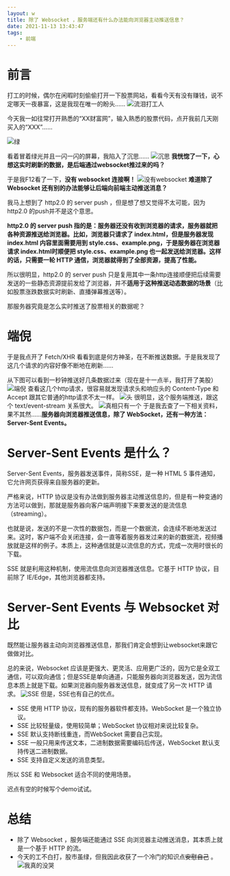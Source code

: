 ```yaml
---
layout: w
title: 除了 Websocket ，服务端还有什么办法能向浏览器主动推送信息？
date: 2021-11-13 13:43:47
tags:
    - 前端
---
```

# 前言
打工的时候，偶尔在闲暇时刻偷偷打开一下股票网站，看看今天有没有赚钱，说不定哪天一夜暴富，这是我现在唯一的盼头……
![流泪打工人](https://img-blog.csdnimg.cn/d438e273b14e4441a33d184df051d3a3.jpg#pic_center)

今天我一如往常打开熟悉的“XX财富网”，输入熟悉的股票代码，点开我前几天刚买入的“XXX”……

![绿](https://img-blog.csdnimg.cn/838f7986748847e59a211343aa26ef64.gif#pic_center)

看着冒着绿光并且一闪一闪的屏幕，我陷入了沉思……
![沉思](https://img-blog.csdnimg.cn/0b60fe0fe54042b6bf5e6e55413f4a89.jpg#pic_center)
**我恍惚了一下，心想这实时刷新的数据，是后端通过websocket推过来的吗？**

于是我F12看了一下，**没有 websocket 连接啊！**
![没有websocket](https://img-blog.csdnimg.cn/53ee6a9ecb0a4cabbf0b48a4797582ec.png?x-oss-process=image/watermark,type_ZHJvaWRzYW5zZmFsbGJhY2s,shadow_50,text_Q1NETiBA5LiD6YeM57-U,size_20,color_FFFFFF,t_70,g_se,x_16#pic_center)
**难道除了 Websocket 还有别的办法能够让后端向前端主动推送消息？**

我马上想到了 http2.0 的 server push ，但是想了想又觉得不太可能，因为 http2.0 的push并不是这个意思。

**http2.0 的 server push 指的是：服务器还没有收到浏览器的请求，服务器就把各种资源推送给浏览器。比如，浏览器只请求了 index.html，但是服务器发现 index.html 内容里面需要用到 style.css、example.png，于是服务器在浏览器请求 index.html时顺便把 style.css、example.png 也一起发送给浏览器。这样的话，只需要一轮 HTTP 通信，浏览器就得到了全部资源，提高了性能。**

所以很明显，http2.0 的 server push 只是复用其中一条http连接顺便把后续需要发送的一些静态资源提前发给了浏览器，并不**适用于这种推送动态数据的场景**（比如股票涨跌数据实时刷新、直播弹幕推送等）。

那服务器究竟是怎么实时推送了股票相关的数据呢？
# 端倪
于是我点开了 Fetch/XHR 看看到底是何方神圣，在不断推送数据。于是我发现了这几个请求的内容好像不断地在刷新……

从下图可以看到一秒钟推送好几条数据过来（现在是十一点半，我打开了美股）
![端倪](https://img-blog.csdnimg.cn/6f0b8750c77d46daa90f071fa3413c14.png?x-oss-process=image/watermark,type_ZHJvaWRzYW5zZmFsbGJhY2s,shadow_50,text_Q1NETiBA5LiD6YeM57-U,size_20,color_FFFFFF,t_70,g_se,x_16)
查看这几个http请求，很容易就发现请求头和响应头的 Content-Type 和 Accept 跟其它普通的http请求不太一样。
![头](https://img-blog.csdnimg.cn/fa084d515ed34d11a2cc56c7d3231db2.png?x-oss-process=image/watermark,type_ZHJvaWRzYW5zZmFsbGJhY2s,shadow_50,text_Q1NETiBA5LiD6YeM57-U,size_20,color_FFFFFF,t_70,g_se,x_16)
很明显，这个服务端推送，跟这个 text/event-stream 关系很大。
![真相只有一个](https://img-blog.csdnimg.cn/2378e39bab234a4dbd7637fdd7e0aeb7.gif#pic_center)
于是我去查了一下相关资料，果不其然……**服务器向浏览器推送信息，除了 WebSocket，还有一种方法：Server-Sent Events。**

# Server-Sent Events 是什么？
Server-Sent Events，服务器发送事件，简称SSE，是一种 HTML 5 事件通知，它允许网页获得来自服务器的更新。

严格来说，HTTP 协议是没有办法做到服务器主动推送信息的，但是有一种变通的方法可以做到，那就是服务器向客户端声明接下来要发送的是流信息（streaming）。

也就是说，发送的不是一次性的数据包，而是一个数据流，会连续不断地发送过来。这时，客户端不会关闭连接，会一直等着服务器发过来的新的数据流，视频播放就是这样的例子。本质上，这种通信就是以流信息的方式，完成一次用时很长的下载。

SSE 就是利用这种机制，使用流信息向浏览器推送信息。它基于 HTTP 协议，目前除了 IE/Edge，其他浏览器都支持。

# Server-Sent Events 与 Websocket 对比
既然能让服务器主动向浏览器推送信息，那我们肯定会想到让websocket来跟它做做对比。

总的来说，Websocket 应该是更强大、更灵活、应用更广泛的，因为它是全双工通信，可以双向通信；但是SSE是单向通道，只能服务器向浏览器发送，因为流信息本质上就是下载。如果浏览器向服务器发送信息，就变成了另一次 HTTP 请求。
![SSE](https://img-blog.csdnimg.cn/d72f7e95d3904ef6be19429aa813921f.png?x-oss-process=image/watermark,type_ZHJvaWRzYW5zZmFsbGJhY2s,shadow_50,text_Q1NETiBA5LiD6YeM57-U,size_20,color_FFFFFF,t_70,g_se,x_16#pic_center)
但是，SSE也有自己的优点。
* SSE 使用 HTTP 协议，现有的服务器软件都支持。WebSocket 是一个独立协议。
* SSE 比较轻量级，使用较简单；WebSocket 协议相对来说比较复杂。
* SSE 默认支持断线重连，而WebSocket 需要自己实现。
* SSE 一般只用来传送文本，二进制数据需要编码后传送，WebSocket 默认支持传送二进制数据。
* SSE 支持自定义发送的消息类型。

所以 SSE 和 Websocket 适合不同的使用场景。

迟点有空的时候写个demo试试。

# 总结
* 除了 Websocket ，服务端还能通过 SSE 向浏览器主动推送消息，其本质上就是一个基于 HTTP 的流。
* 今天的工不白打，股市虽绿，但我因此收获了一个冷门的知识点~~安慰自己~~ 。
![我真的没哭](https://img-blog.csdnimg.cn/eebd561ea8d64cfe9ef490d3baf0bbf5.jpg#pic_center)